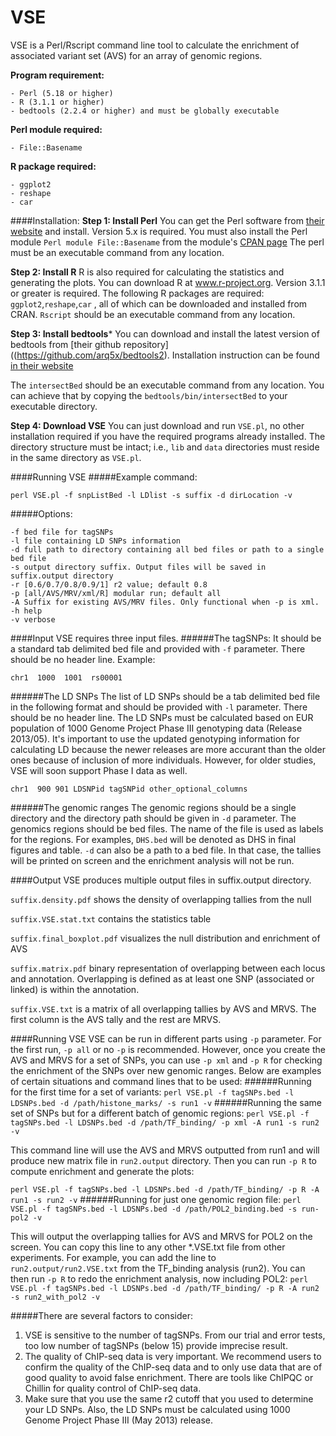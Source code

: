 # VSE
VSE is a Perl/Rscript command line tool to calculate the enrichment of associated variant set (AVS) for an array of genomic regions.

**Program requirement:**
```
- Perl (5.18 or higher)
- R (3.1.1 or higher)
- bedtools (2.2.4 or higher) and must be globally executable
```
**Perl module required:**
```
- File::Basename
```
**R package required:**
```
- ggplot2
- reshape
- car
```
####Installation:
**Step 1: Install Perl**
You can get the Perl software from [their website](https://www.perl.org/get.html) and install. Version 5.x is required.
You must also install the Perl module ```Perl module File::Basename``` from the module's [CPAN page]( http://search.cpan.org/~nwclark/perl-5.8.6/lib/File/Basename.pm)
The perl must be an executable command from any location.

**Step 2: Install R**
R is also required for calculating the statistics and generating the plots. You can download R at www.r-project.org. Version 3.1.1 or greater is required.
The following R packages are required: ```ggplot2```,```reshape```,```car``` , all of which can be downloaded and installed from CRAN.
```Rscript``` should be an executable command from any location.

**Step 3: Install bedtools***
You can download and install the latest version of bedtools from [their github repository]((https://github.com/arq5x/bedtools2). Installation instruction can be found  [in their website](http://bedtools.readthedocs.org/en/latest/content/installation.html)

The ```intersectBed``` should be an executable command from any location. You can achieve that by copying the ```bedtools/bin/intersectBed``` to your executable directory.

**Step 4: Download VSE**
You can just download and run ```VSE.pl```, no other installation required if you have the required programs already installed. The directory structure must be intact; i.e., ```lib``` and ```data``` directories must reside in the same directory as ```VSE.pl```.


####Running VSE
#####Example command:
```
perl VSE.pl -f snpListBed -l LDlist -s suffix -d dirLocation -v
```

#####Options:
```
-f bed file for tagSNPs
-l file containing LD SNPs information
-d full path to directory containing all bed files or path to a single bed file
-s output directory suffix. Output files will be saved in suffix.output directory
-r [0.6/0.7/0.8/0.9/1] r2 value; default 0.8
-p [all/AVS/MRV/xml/R] modular run; default all
-A Suffix for existing AVS/MRV files. Only functional when -p is xml.
-h help
-v verbose
```
####Input
VSE requires three input files.
######The tagSNPs:
It should be a standard tab delimited bed file and provided with ```-f``` parameter. There should be no header line.
Example:
```
chr1  1000  1001  rs00001
```
######The LD SNPs
The list of LD SNPs should be a tab delimited bed file in the following format and should be provided with ```-l``` parameter. There should be no header line. The LD SNPs must be calculated based on EUR population of 1000 Genome Project Phase III genotyping data (Release 2013/05). It's important to use the updated genotyping information for calculating LD because the newer releases are more accurant than the older ones because of inclusion of more individuals. However, for older studies, VSE will soon support Phase I data as well.
```
chr1  900 901 LDSNPid tagSNPid other_optional_columns
```
######The genomic ranges
The genomic regions should be a single directory and the directory path should be given in ```-d``` parameter. The genomics regions should be bed files. The name of the file is used as labels for the regions. For examples, ```DHS.bed``` will be denoted as DHS in final figures and table.
```-d``` can also be a path to a bed file. In that case, the tallies will be printed on screen and the enrichment analysis will not be run.

####Output
VSE produces multiple output files in suffix.output directory.

```suffix.density.pdf``` shows the density of overlapping tallies from the null

```suffix.VSE.stat.txt``` contains the statistics table

```suffix.final_boxplot.pdf``` visualizes the null distribution and enrichment of AVS

```suffix.matrix.pdf``` binary representation of overlapping between each locus and annotation. Overlapping is defined as at least one SNP (associated or linked) is within the annotation.

```suffix.VSE.txt``` is a matrix of all overlapping tallies by AVS and MRVS. The first column is the AVS tally and the rest are MRVS.

####Running VSE
VSE can be run in different parts using ```-p``` parameter. For the first run, ```-p all``` or no ```-p``` is recommended. However, once you create the AVS and MRVS for a set of SNPs, you can use ```-p xml``` and ```-p R``` for checking the enrichment of the SNPs over new genomic ranges. Below are examples of certain situations and command lines that to be used:
######Running for the first time for a set of variants:
```perl VSE.pl -f tagSNPs.bed -l LDSNPs.bed -d /path/histone_marks/ -s run1 -v```
######Running the same set of SNPs but for a different batch of genomic regions:
```perl VSE.pl -f tagSNPs.bed -l LDSNPs.bed -d /path/TF_binding/ -p xml -A run1 -s run2 -v```

This command line will use the AVS and MRVS outputted from run1 and will produce new matrix file in ```run2.output``` directory. Then you can run ```-p R``` to compute enrichment and generate the plots:

```perl VSE.pl -f tagSNPs.bed -l LDSNPs.bed -d /path/TF_binding/ -p R -A run1 -s run2 -v```
######Running for just one genomic region file:
```perl VSE.pl -f tagSNPs.bed -l LDSNPs.bed -d /path/POL2_binding.bed -s run-pol2 -v```

This will output the overlapping tallies for AVS and MRVS for POL2 on the screen. You can copy this line to any other *.VSE.txt file from other experiments. For example, you can add the line to ```run2.output/run2.VSE.txt``` from the TF_binding analysis (run2). You can then run ```-p R``` to redo the enrichment analysis, now including POL2: ```perl VSE.pl -f tagSNPs.bed -l LDSNPs.bed -d /path/TF_binding/ -p R -A run2 -s run2_with_pol2 -v```

#####There are several factors to consider:
1. VSE is sensitive to the number of tagSNPs. From our trial and error tests, too low number of tagSNPs (below 15) provide imprecise result.
2. The quality of ChIP-seq data is very important. We recommend users to confirm the quality of the ChIP-seq data and to only use data that are of good quality to avoid false enrichment. There are tools like ChIPQC or Chillin for quality control of ChIP-seq data.
3. Make sure that you use the same r2 cutoff that you used to determine your LD SNPs. Also, the LD SNPs must be calculated using 1000 Genome Project Phase III (May 2013) release.
